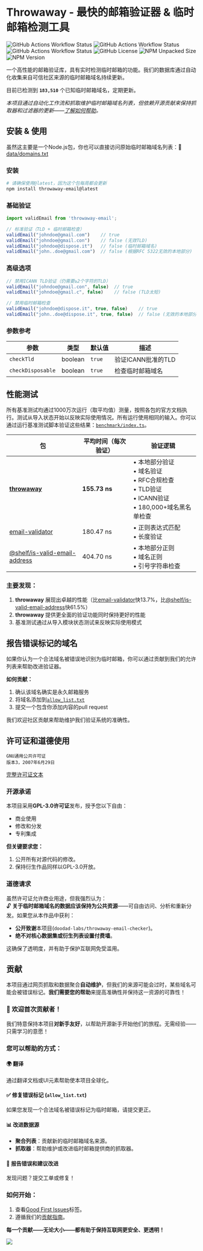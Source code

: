 # Throwaway - 最快的邮箱验证器 & 临时邮箱检测工具

![GitHub Actions Workflow Status](https://img.shields.io/github/actions/workflow/status/doodad-labs/throwaway-email-checker/scrape-domains.yml?style=flat-square&label=域名抓取)
![GitHub Actions Workflow Status](https://img.shields.io/github/actions/workflow/status/doodad-labs/throwaway-email-checker/fetch-domains.yml?style=flat-square&label=域名获取)
![GitHub Actions Workflow Status](https://img.shields.io/github/actions/workflow/status/doodad-labs/throwaway-email-checker/fetch-tlds.yml?style=flat-square&label=TLD获取)
![GitHub License](https://img.shields.io/github/license/doodad-labs/throwaway-email-checker?style=flat-square)
![NPM Unpacked Size](https://img.shields.io/npm/unpacked-size/throwaway-email?style=flat-square)
![NPM Version](https://img.shields.io/npm/v/throwaway-email?style=flat-square)

一个高性能的邮箱验证库，具有实时检测临时邮箱的功能。我们的数据库通过自动化收集来自可信社区来源的临时邮箱域名持续更新。

<!-- 临时邮箱数据库大小：下一行反引号中的数字会自动更新 -->
目前已检测到 **`183,510`** 个已知临时邮箱域名，定期更新。

*本项目通过自动化工作流和抓取维护临时邮箱域名列表，但依赖开源贡献来保持抓取器和过滤器的更新——[了解如何帮助](#contributions)。*

## 安装 & 使用

虽然这主要是一个Node.js包，你也可以直接访问原始临时邮箱域名列表：📁 [data/domains.txt](https://raw.githubusercontent.com/doodad-labs/throwaway-email-checker/refs/heads/main/data/domains.txt)

### 安装
```bash
# 请确保使用@latest，因为这个包每周都会更新
npm install throwaway-email@latest
```

### 基础验证
```ts
import validEmail from 'throwaway-email';

// 标准验证（TLD + 临时邮箱检查）
validEmail("johndoe@gmail.com")    // true
validEmail("johndoe@gmail.con")    // false (无效TLD)
validEmail("johndoe@dispose.it")   // false (临时邮箱域名)
validEmail("john..doe@gmail.com")  // false (根据RFC 5322无效的本地部分)
```

### 高级选项
```ts
// 禁用ICANN TLD验证（仍需要≥2个字符的TLD）
validEmail("johndoe@gmail.con", false)  // true
validEmail("johndoe@gmail.c", false)    // false (TLD太短)

// 禁用临时邮箱检查
validEmail("johndoe@dispose.it", true, false)    // true
validEmail("john..doe@dispose.it", true, false)  // false (无效的本地部分)
```

### 参数参考
| 参数 | 类型 | 默认值 | 描述 |
|-----------|------|---------|-------------|
| `checkTld` | boolean | `true` | 验证ICANN批准的TLD |
| `checkDisposable` | boolean | `true` | 检查临时邮箱域名 |

## 性能测试

所有基准测试均通过1000万次运行（取平均值）测量，按照各包的官方文档执行。测试从导入状态开始以反映实际使用情况。所有运行使用相同的输入。你可以通过运行基准测试脚本验证这些结果：[`benchmark/index.ts`](https://github.com/doodad-labs/throwaway-email-checker/blob/main/benchmark/index.ts)。

| 包 | 平均时间（每次验证） | 验证逻辑 |
|---------|----------------------------|------------------|
| **[throwaway](https://github.com/doodad-labs/throwaway-email-checker)** | **155.73 ns** | • 本地部分验证<br>• 域名验证<br>• RFC合规检查<br>• TLD验证<br>• ICANN验证<br>• 180,000+域名黑名单检查 |
| [email-validator](https://npmjs.com/email-validator) | 180.47 ns | • 正则表达式匹配<br>• 长度验证 |
| [@shelf/is-valid-email-address](https://npmjs.com/@shelf/is-valid-email-address) | 404.70 ns | • 本地部分正则<br>• 域名正则<br>• 引号字符串检查 |

### 主要发现：
1. **throwaway** 展现出卓越的性能（比[email-validator](https://npmjs.com/email-validator)快13.7%，比[@shelf/is-valid-email-address](https://npmjs.com/@shelf/is-valid-email-address)快61.5%）
2. **throwaway** 提供更全面的验证功能同时保持更好的性能
3. 基准测试通过从导入模块状态测试来反映实际使用模式

## 报告错误标记的域名

如果你认为一个合法域名被错误地识别为临时邮箱，你可以通过贡献到我们的允许列表来帮助改进验证器。

**如何贡献：**
1. 确认该域名确实是永久邮箱服务
2. 将域名添加到[`allow_list.txt`](./data/allow_list.txt)
3. 提交一个包含你添加内容的pull request

我们欢迎社区贡献来帮助维护我们验证系统的准确性。

## 许可证和道德使用

```
GNU通用公共许可证
版本3，2007年6月29日
```  
[完整许可证文本](https://github.com/doodad-labs/throwaway-email-checker/blob/main/LICENSE)

### 开源承诺
本项目采用**GPL-3.0许可证**发布，授予您以下自由：
- 商业使用  
- 修改和分发  
- 专利集成  

**但关键要求您：**  
1. 公开所有对源代码的修改。  
2. 保持衍生作品同样以GPL-3.0开放。  

### 道德请求
虽然许可证允许商业用途，但我强烈认为：  
🔓 **关于临时邮箱域名的数据应该保持为公共资源**——可自由访问、分析和重新分发。如果您从本作品中获利：  
- **公开致谢**本项目(`doodad-labs/throwaway-email-checker`)。  
- **绝不对核心数据集或衍生列表设置付费墙**。  

这确保了透明度，并有助于保护互联网免受滥用。  

## 贡献  

本项目通过网页抓取和数据聚合**自动维护**，但我们的来源可能会过时，某些域名可能会被错误标记。**我们需要您的帮助**来提高准确性并保持这一资源的可靠性！  

### 🚀 欢迎首次贡献者！  
我们特意保持本项目**对新手友好**，以帮助开源新手开始他们的旅程。无需经验——只需学习的意愿！  

### 您可以帮助的方式：  

#### 🌍 **翻译**  
通过翻译文档或UI元素帮助使本项目全球化。  

#### ✅ **修复错误标记** (`allow_list.txt`)  
如果您发现一个合法域名被错误标记为临时邮箱，请提交更正。  

#### 📊 **改进数据源**  
- **聚合列表**：贡献新的临时邮箱域名来源。  
- **抓取器**：帮助维护或改进临时邮箱提供商的抓取器。  

#### 🐛 **报告错误和建议改进**  
发现问题？提交工单或修复！  

### 如何开始：  
1. 查看[Good First Issues](https://github.com/doodad-labs/throwaway-email-checker/contribute)标签。  
2. 遵循我们的[贡献指南](CONTRIBUTING.md)。  

**每一个贡献——无论大小——都有助于保持互联网更安全、更透明！**  

![](https://contrib.nn.ci/api?repo=doodad-labs/throwaway-email-checker)

